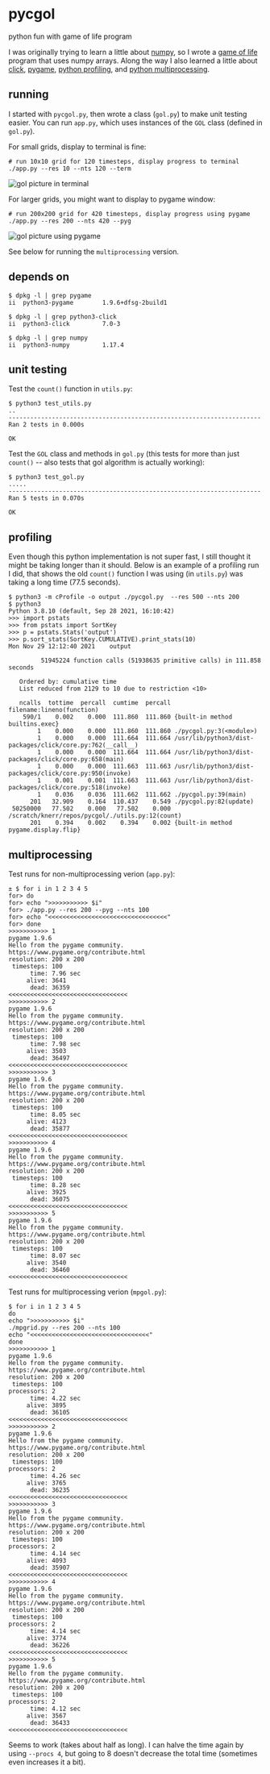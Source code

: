# pycgol
python fun with game of life program

I was originally trying to learn a little about 
[numpy](https://numpy.org/doc/stable/user/absolute_beginners.html),
so I wrote a [game of life](https://en.wikipedia.org/wiki/Conway%27s_Game_of_Life) 
program that uses numpy arrays. Along the way I also learned a little
about [click](https://click.palletsprojects.com/en/8.0.x/),
[pygame](https://www.pygame.org/news),
[python profiling](https://docs.python.org/3/library/profile.html),
and [python multiprocessing](https://docs.python.org/3/library/multiprocessing.html).



## running

I started with `pycgol.py`, then wrote a class (`gol.py`) to make
unit testing easier. You can run `app.py`, which uses instances
of the `GOL` class (defined in `gol.py`).

For small grids, display to terminal is fine:

```
# run 10x10 grid for 120 timesteps, display progress to terminal
./app.py --res 10 --nts 120 --term
```

![gol picture in terminal](gol-terminal.png)


For larger grids, you might want to display to pygame window:

```
# run 200x200 grid for 420 timesteps, display progress using pygame
./app.py --res 200 --nts 420 --pyg
```

![gol picture using pygame](gol-pygame.png)

See below for running the `multiprocessing` version.


## depends on

```
$ dpkg -l | grep pygame
ii  python3-pygame        1.9.6+dfsg-2build1

$ dpkg -l | grep python3-click
ii  python3-click         7.0-3

$ dpkg -l | grep numpy
ii  python3-numpy         1.17.4
```


## unit testing

Test the `count()` function in `utils.py`:

```
$ python3 test_utils.py
..
----------------------------------------------------------------------
Ran 2 tests in 0.000s

OK
```

Test the `GOL` class and methods in `gol.py` (this tests for more
than just `count()` -- also tests that gol algorithm is actually
working):

```
$ python3 test_gol.py
.....
----------------------------------------------------------------------
Ran 5 tests in 0.070s

OK
```

## profiling

Even though this python implementation is not super fast, I still thought
it might be taking longer than it should. Below is an example of a profiling
run I did, that shows the old `count()` function I was using (in `utils.py`)
was taking a long time (77.5 seconds).

```
$ python3 -m cProfile -o output ./pycgol.py  --res 500 --nts 200
$ python3
Python 3.8.10 (default, Sep 28 2021, 16:10:42)
>>> import pstats
>>> from pstats import SortKey
>>> p = pstats.Stats('output')
>>> p.sort_stats(SortKey.CUMULATIVE).print_stats(10)
Mon Nov 29 12:12:40 2021    output

         51945224 function calls (51938635 primitive calls) in 111.858 seconds

   Ordered by: cumulative time
   List reduced from 2129 to 10 due to restriction <10>

   ncalls  tottime  percall  cumtime  percall filename:lineno(function)
    590/1    0.002    0.000  111.860  111.860 {built-in method builtins.exec}
        1    0.000    0.000  111.860  111.860 ./pycgol.py:3(<module>)
        1    0.000    0.000  111.664  111.664 /usr/lib/python3/dist-packages/click/core.py:762(__call__)
        1    0.000    0.000  111.664  111.664 /usr/lib/python3/dist-packages/click/core.py:658(main)
        1    0.000    0.000  111.663  111.663 /usr/lib/python3/dist-packages/click/core.py:950(invoke)
        1    0.001    0.001  111.663  111.663 /usr/lib/python3/dist-packages/click/core.py:518(invoke)
        1    0.036    0.036  111.662  111.662 ./pycgol.py:39(main)
      201   32.909    0.164  110.437    0.549 ./pycgol.py:82(update)
 50250000   77.502    0.000   77.502    0.000 /scratch/knerr/repos/pycgol/./utils.py:12(count)
      201    0.394    0.002    0.394    0.002 {built-in method pygame.display.flip}
```

## multiprocessing

Test runs for non-multiprocessing verion (`app.py`):

```
± $ for i in 1 2 3 4 5
for> do
for> echo ">>>>>>>>>>> $i"                                                                                        for> ./app.py --res 200 --pyg --nts 100
for> echo "<<<<<<<<<<<<<<<<<<<<<<<<<<<<<<<<<"                                                                     for> done
>>>>>>>>>>> 1
pygame 1.9.6
Hello from the pygame community. https://www.pygame.org/contribute.html
resolution: 200 x 200
 timesteps: 100
      time: 7.96 sec
     alive: 3641
      dead: 36359
<<<<<<<<<<<<<<<<<<<<<<<<<<<<<<<<<
>>>>>>>>>>> 2
pygame 1.9.6
Hello from the pygame community. https://www.pygame.org/contribute.html
resolution: 200 x 200
 timesteps: 100
      time: 7.98 sec
     alive: 3503
      dead: 36497
<<<<<<<<<<<<<<<<<<<<<<<<<<<<<<<<<
>>>>>>>>>>> 3
pygame 1.9.6
Hello from the pygame community. https://www.pygame.org/contribute.html
resolution: 200 x 200
 timesteps: 100
      time: 8.05 sec
     alive: 4123
      dead: 35877
<<<<<<<<<<<<<<<<<<<<<<<<<<<<<<<<<
>>>>>>>>>>> 4
pygame 1.9.6
Hello from the pygame community. https://www.pygame.org/contribute.html
resolution: 200 x 200
 timesteps: 100
      time: 8.28 sec
     alive: 3925
      dead: 36075
<<<<<<<<<<<<<<<<<<<<<<<<<<<<<<<<<
>>>>>>>>>>> 5
pygame 1.9.6
Hello from the pygame community. https://www.pygame.org/contribute.html
resolution: 200 x 200
 timesteps: 100
      time: 8.07 sec
     alive: 3540
      dead: 36460
<<<<<<<<<<<<<<<<<<<<<<<<<<<<<<<<<
```

Test runs for multiprocessing verion (`mpgol.py`):

```
$ for i in 1 2 3 4 5
do
echo ">>>>>>>>>>> $i"
./mpgrid.py --res 200 --nts 100
echo "<<<<<<<<<<<<<<<<<<<<<<<<<<<<<<<<<"
done
>>>>>>>>>>> 1
pygame 1.9.6
Hello from the pygame community. https://www.pygame.org/contribute.html
resolution: 200 x 200
 timesteps: 100
processors: 2
      time: 4.22 sec
     alive: 3895
      dead: 36105
<<<<<<<<<<<<<<<<<<<<<<<<<<<<<<<<<
>>>>>>>>>>> 2
pygame 1.9.6
Hello from the pygame community. https://www.pygame.org/contribute.html
resolution: 200 x 200
 timesteps: 100
processors: 2
      time: 4.26 sec
     alive: 3765
      dead: 36235
<<<<<<<<<<<<<<<<<<<<<<<<<<<<<<<<<
>>>>>>>>>>> 3
pygame 1.9.6
Hello from the pygame community. https://www.pygame.org/contribute.html
resolution: 200 x 200
 timesteps: 100
processors: 2
      time: 4.14 sec
     alive: 4093
      dead: 35907
<<<<<<<<<<<<<<<<<<<<<<<<<<<<<<<<<
>>>>>>>>>>> 4
pygame 1.9.6
Hello from the pygame community. https://www.pygame.org/contribute.html
resolution: 200 x 200
 timesteps: 100
processors: 2
      time: 4.14 sec
     alive: 3774
      dead: 36226
<<<<<<<<<<<<<<<<<<<<<<<<<<<<<<<<<
>>>>>>>>>>> 5
pygame 1.9.6
Hello from the pygame community. https://www.pygame.org/contribute.html
resolution: 200 x 200
 timesteps: 100
processors: 2
      time: 4.12 sec
     alive: 3567
      dead: 36433
<<<<<<<<<<<<<<<<<<<<<<<<<<<<<<<<<
```

Seems to work (takes about half as long). I can halve the time again
by using `--procs 4`, but going to 8 doesn't decrease the total time
(sometimes even increases it a bit).

